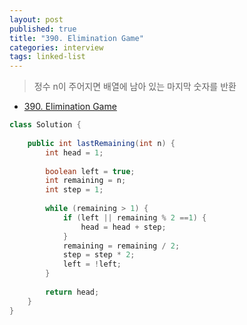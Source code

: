 ```yaml
---
layout: post
published: true
title: "390. Elimination Game"
categories: interview
tags: linked-list
---
```


> 정수 n이 주어지면 배열에 남아 있는 마지막 숫자를 반환

- [390. Elimination Game](https://leetcode.com/problems/elimination-game/)

```java
class Solution {
    
    public int lastRemaining(int n) {
        int head = 1;
        
        boolean left = true;
        int remaining = n;
        int step = 1;
        
        while (remaining > 1) {
            if (left || remaining % 2 ==1) {
                head = head + step;
            }
            remaining = remaining / 2;
            step = step * 2;
            left = !left;
        }
        
        return head;
    }
}
```
